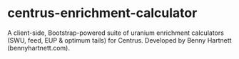 # centrus-enrichment-calculator
A client-side, Bootstrap-powered suite of uranium enrichment calculators (SWU, feed, EUP &amp; optimum tails) for Centrus. Developed by Benny Hartnett (bennyhartnett.com).
